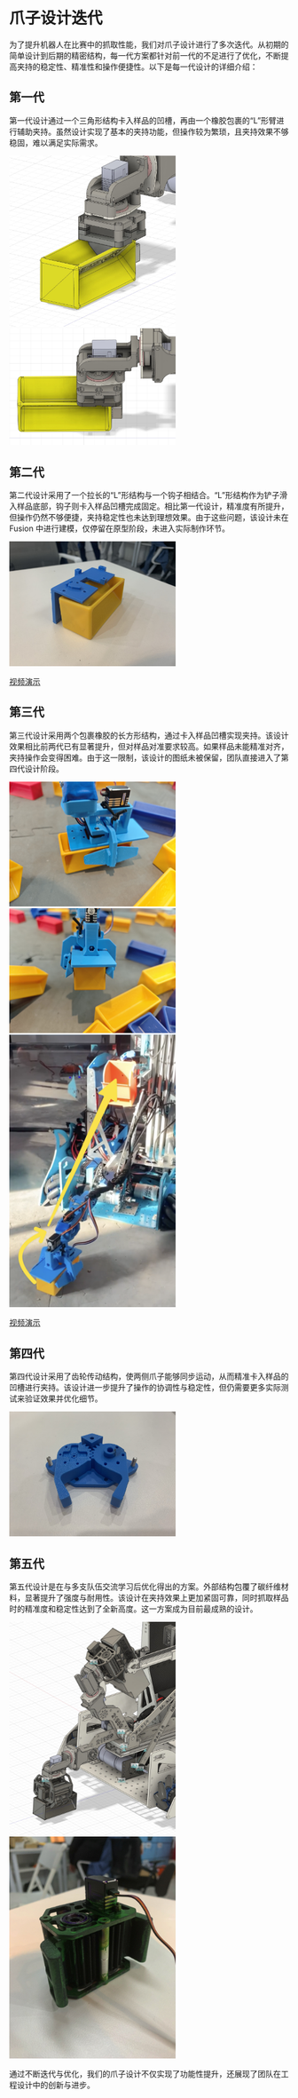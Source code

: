 # 爪子设计迭代  

为了提升机器人在比赛中的抓取性能，我们对爪子设计进行了多次迭代。从初期的简单设计到后期的精密结构，每一代方案都针对前一代的不足进行了优化，不断提高夹持的稳定性、精准性和操作便捷性。以下是每一代设计的详细介绍：  

## **第一代**  

第一代设计通过一个三角形结构卡入样品的凹槽，再由一个橡胶包裹的“L”形臂进行辅助夹持。虽然设计实现了基本的夹持功能，但操作较为繁琐，且夹持效果不够稳固，难以满足实际需求。  

<img src="v1/1.jpg" width="300">  
<img src="v1/2.jpg" width="300">  

## **第二代**  

第二代设计采用了一个拉长的“L”形结构与一个钩子相结合。“L”形结构作为铲子滑入样品底部，钩子则卡入样品凹槽完成固定。相比第一代设计，精准度有所提升，但操作仍然不够便捷，夹持稳定性也未达到理想效果。由于这些问题，该设计未在 Fusion 中进行建模，仅停留在原型阶段，未进入实际制作环节。  

<img src="v2/1.jpg" width="300">  

[视频演示](https://21959.com.cn/demo/v2.mp4)  

## **第三代**  

第三代设计采用两个包裹橡胶的长方形结构，通过卡入样品凹槽实现夹持。该设计效果相比前两代已有显著提升，但对样品对准要求较高。如果样品未能精准对齐，夹持操作会变得困难。由于这一限制，该设计的图纸未被保留，团队直接进入了第四代设计阶段。  

<img src="v3/1.jpg" width="300">  
<img src="v3/2.jpg" width="300">  
<img src="v3/3.png" width="300">  

[视频演示](https://21959.com.cn/demo/v3.mp4)  

## **第四代**  

第四代设计采用了齿轮传动结构，使两侧爪子能够同步运动，从而精准卡入样品的凹槽进行夹持。该设计进一步提升了操作的协调性与稳定性，但仍需要更多实际测试来验证效果并优化细节。  

<img src="v4/1.jpg" width="300">  

## **第五代**  

第五代设计是在与多支队伍交流学习后优化得出的方案。外部结构包覆了碳纤维材料，显著提升了强度与耐用性。该设计在夹持效果上更加紧固可靠，同时抓取样品时的精准度和稳定性达到了全新高度。这一方案成为目前最成熟的设计。  

<img src="v5/1.jpg" width="300">  
<img src="v5/2.jpg" width="300">  

通过不断迭代与优化，我们的爪子设计不仅实现了功能性提升，还展现了团队在工程设计中的创新与进步。